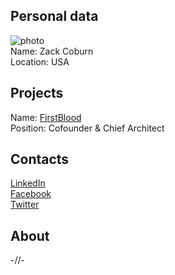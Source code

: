 ## Personal data
![ photo](photo/zack_coburn.jpg)  
Name: Zack Coburn  
Location: USA  
## Projects 
Name: [FirstBlood](../projects/firstblood.md)  
Position: Cofounder & Chief Architect 
## Contacts
[LinkedIn](https://www.linkedin.com/in/zack-coburn-7237b32/)  
[Facebook](https://www.facebook.com/zack.coburn)  
[Twitter](https://twitter.com/zackcoburn)  
## About
-//-
